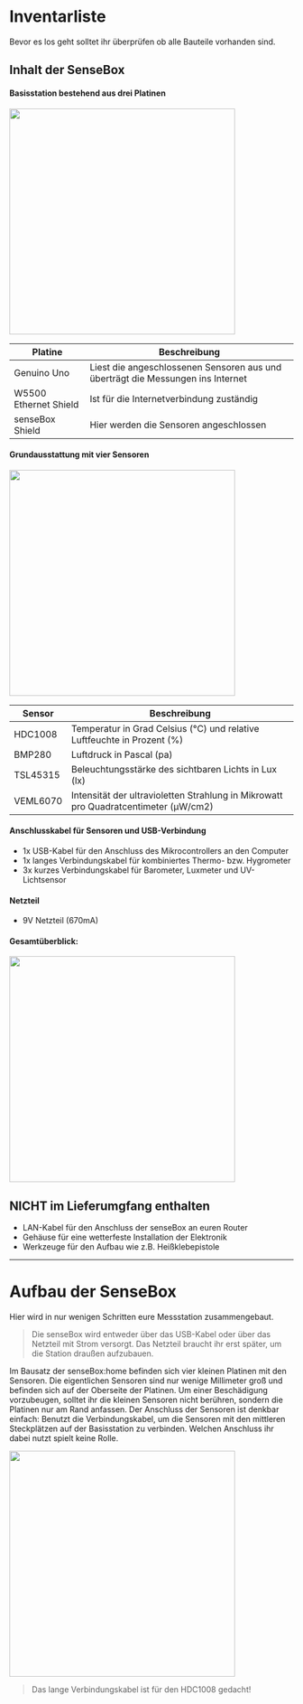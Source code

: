 # Inventarliste
Bevor es los geht solltet ihr überprüfen ob alle Bauteile vorhanden sind.

## Inhalt der SenseBox

#### Basisstation bestehend aus drei Platinen

<img src="https://raw.githubusercontent.com/sensebox/resources/master/images/home/sensebox_home_platinen.jpg" align="center" width="400"/>

|Platine|Beschreibung|
|---|---|
|Genuino Uno|Liest die angeschlossenen Sensoren aus und überträgt die Messungen ins Internet|
|W5500 Ethernet Shield|Ist für die Internetverbindung zuständig|
|senseBox Shield|Hier werden die Sensoren angeschlossen|

#### Grundausstattung mit vier Sensoren

<img src="https://raw.githubusercontent.com/sensebox/resources/master/images/home/sensebox_home_sensoren.jpg" align="center" width="400"/>

|Sensor|Beschreibung|
|---|---|
|HDC1008|Temperatur in Grad Celsius (°C) und relative Luftfeuchte in Prozent (%)|
|BMP280|Luftdruck in Pascal (pa)|
|TSL45315|Beleuchtungsstärke des sichtbaren Lichts in Lux (lx)|
|VEML6070|Intensität der ultravioletten Strahlung in Mikrowatt pro Quadratcentimeter (μW/cm2)

#### Anschlusskabel für Sensoren und USB-Verbindung

- 1x USB-Kabel für den Anschluss des Mikrocontrollers an den Computer
- 1x langes Verbindungskabel für kombiniertes Thermo- bzw. Hygrometer
- 3x kurzes Verbindungskabel für Barometer, Luxmeter und UV-Lichtsensor

#### Netzteil

- 9V Netzteil (670mA)

#### Gesamtüberblick:

<img src="https://raw.githubusercontent.com/sensebox/resources/master/images/home/sensebox_home_alles.jpg" align="center" width="400"/>

## NICHT im Lieferumgfang enthalten

- LAN-Kabel für den Anschluss der senseBox an euren Router
- Gehäuse für eine wetterfeste Installation der Elektronik
- Werkzeuge für den Aufbau wie z.B. Heißklebepistole

---

# Aufbau der SenseBox
Hier wird in nur wenigen Schritten eure Messstation zusammengebaut.

> Die senseBox wird entweder über das USB-Kabel oder über das Netzteil mit Strom versorgt. Das Netzteil braucht ihr erst später, um die Station draußen aufzubauen.

Im Bausatz der senseBox:home befinden sich vier kleinen Platinen mit den Sensoren. Die eigentlichen Sensoren sind nur wenige Millimeter groß und befinden sich auf der Oberseite der Platinen. Um einer Beschädigung vorzubeugen, solltet ihr die kleinen Sensoren nicht berühren, sondern die Platinen nur am Rand anfassen. Der Anschluss der Sensoren ist denkbar einfach: Benutzt die Verbindungskabel, um die Sensoren mit den mittleren Steckplätzen auf der Basisstation zu verbinden. Welchen Anschluss ihr dabei nutzt spielt keine Rolle.

<img src="https://raw.githubusercontent.com/sensebox/resources/master/images/home/02_connection.png" align="center" width="400"/>

> Das lange Verbindungskabel ist für den HDC1008 gedacht!
